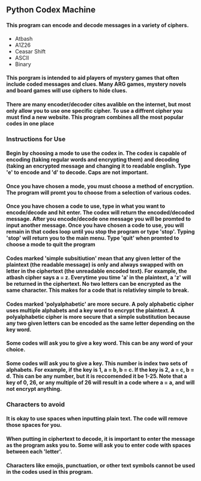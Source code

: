 ## Python Codex Machine
#### This program can encode and decode messages in a variety of ciphers. 
- Atbash
- A1Z26
- Ceasar Shift
- ASCII
- Binary
#### This porgram is intended to aid players of mystery games that often include coded messages and clues. Many ARG games, mystery novels and board games will use ciphers to hide clues. 
#### There are many encoder/decoder cites avalible on the internet, but most only allow you to use one specific cipher. To use a diffrent cipher you must find a new website. This program combines all the most popular codes in one place
### Instructions for Use
#### Begin by choosing a mode to use the codex in. The codex is capable of encoding (taking regular words and encrypting them) and decoding (taking an encrypted message and changing it to readable english. Type 'e' to encode and 'd' to decode. Caps are not important.
#### Once you have chosen a mode, you must choose a method of encryption. The program will promt you to choose from a selection of various codes. 
#### Once you have chosen a code to use, type in what you want to encode/decode and hit enter. The codex will return the encoded/decoded message. After you encode/decode one message you will be promted to input another message. Once you have chosen a code to use, you will remain in that codes loop until you stop the program or type 'stop'. Typing 'stop' will return you to the main menu. Type 'quit' when promted to choose a mode to quit the program
#### Codes marked 'simple subsitiution' mean that any given letter of the plaintext (the readable message) is only and always swapped with on letter in the ciphertext (the unreadable encoded text). For example, the atbash cipher says a = z. Everytime you time 'a' in the plaintext, a 'z' will be returned in the ciphertext. No two letters can be encrypted as the same character. This makes for a code that is relativley simple to break. 
#### Codes marked 'polyalphabetic' are more secure. A poly alphabetic cipher uses multiple alphabets and a key word to encrypt the plaintext. A polyalphabetic cipher is more secure that a simple substitution because any two given letters can be encoded as the same letter depending on the key word. 
#### Some codes will ask you to give a key word. This can be any word of your choice. 
#### Some codes will ask you to give a key. This number is index two sets of alphabets. For example, if the key is 1, a = b, b = c. If the key is 2, a = c, b = d. This can be any number, but it is reccomended it be 1-25. Note that a key of 0, 26, or any multiple of 26 will result in a code where a = a, and will not encrypt anything. 
### Characters to avoid
#### It is okay to use spaces when inputting plain text. The code will remove those spaces for you.
#### When putting in ciphertext to decode, it is important to enter the message as the program asks you to. Some will ask you to enter code with spaces between each 'letter'.
#### Characters like emojis, punctuation, or other text symbols cannot be used in the codes used in this program. 

